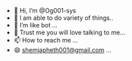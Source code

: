 - 👋 Hi, I’m @Og001-sys
- 👀 l am able to do variety of things..
- 🌱 I’m like bot ...
- 💞️ Trust me you will love talking to me...
- 📫 How to reach me ...
- 😄 shemjapheth001@gmail.com ...
  

<!---
Og001-sys/Og001-sys is a ✨ special ✨ repository because its `README.md` (this file) appears on your GitHub profile.
You can click the Preview link to take a look at your changes.
--->
